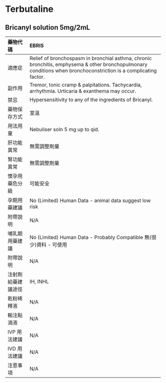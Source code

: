 # Terbutaline

## Bricanyl solution 5mg/2mL

| 藥物代碼 | EBRIS |
| :--- | :--- |
| 適應症 | Relief of bronchospasm in bronchial asthma, chronic bronchitis, emphysema & other bronchopulmonary conditions when bronchoconstriction is a complicating factor. |
| 副作用 | Tremor, tonic cramp & palpitations. Tachycardia, arrhythmia. Urticaria & exanthema may occur. |
| 禁忌 | Hypersensitivity to any of the ingredients of Bricanyl. |
| 藥物保存方式 | 室溫 |
| 用法用量 | Nebuliser soln 5 mg up to qid. |
| 肝功能異常 | 無需調整劑量 |
| 腎功能異常 | 無需調整劑量 |
| 懷孕用藥危分級 | 可能安全 |
| 孕期用藥建議 | No \(Limited\) Human Data - animal data suggest low risk |
| 附帶說明 | N/A |
| 哺乳期用藥建議 | No \(Limited\) Human Data - Probably Compatible 無\(很少\)資料 - 可使用 |
| 附帶說明 | N/A |
| 注射劑給藥建議途徑 | IH, INHL |
| 乾粉稀釋液 | N/A |
| 輸注點滴液 | N/A |
| IVP 用法建議 | N/A |
| IVD 用法建議 | N/A |
| 注意事項 | N/A |

